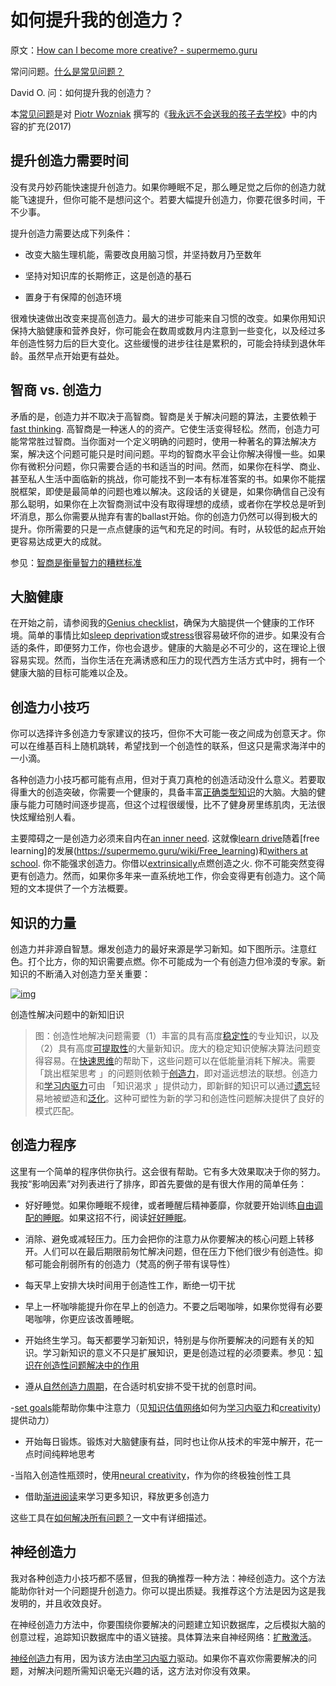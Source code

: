 # 如何提升我的创造力？

原文：[How can I become more creative? - supermemo.guru](https://supermemo.guru/wiki/How_can_I_become_more_creative%3F)

常问问题。[什么是常见问题？](https://supermemo.guru/wiki/What_are_FAQs%3F)

David O. 问：如何提升我的创造力？

本[常见问题](https://supermemo.guru/wiki/FAQs)是对 [Piotr Wozniak](https://supermemo.guru/wiki/Piotr_Wozniak) 撰写的《[我永远不会送我的孩子去学校](https://supermemo.guru/wiki/Problem_of_Schooling)》中的内容的扩充(2017)

## 提升创造力需要时间

没有灵丹妙药能快速提升创造力。如果你睡眠不足，那么睡足觉之后你的创造力就能飞速提升，但你可能不是想问这个。若要大幅提升创造力，你要花很多时间，干不少事。

提升创造力需要达成下列条件：

- 改变大脑生理机能，需要改良用脑习惯，并坚持数月乃至数年

- 坚持对知识库的长期修正，这是创造的基石

- 置身于有保障的创造环境

很难快速做出改变来提高创造力。最大的进步可能来自习惯的改变。如果你用知识保持大脑健康和营养良好，你可能会在数周或数月内注意到一些变化，以及经过多年创造性努力后的巨大变化。这些缓慢的进步往往是累积的，可能会持续到退休年龄。虽然早点开始更有益处。

## 智商 vs. 创造力

矛盾的是，创造力并不取决于高智商。智商是关于解决问题的算法，主要依赖于[fast thinking](https://supermemo.guru/wiki/Fast_thinking). 高智商是一种迷人的的资产。它使生活变得轻松。然而，创造力可能常常胜过智商。当你面对一个定义明确的问题时，使用一种著名的算法解决方案，解决这个问题可能只是时间问题。平均的智商水平会让你解决得慢一些。如果你有微积分问题，你只需要合适的书和适当的时间。然而，如果你在科学、商业、甚至私人生活中面临新的挑战，你可能找不到一本有标准答案的书。如果你不能摆脱框架，即使是最简单的问题也难以解决。这段话的关键是，如果你确信自己没有那么聪明，如果你在上次智商测试中没有取得理想的成绩，或者你在学校总是听到坏消息，那么你需要从抛弃有害的ballast开始。你的创造力仍然可以得到极大的提升。你所需要的只是一点点健康的运气和充足的时间。有时，从较低的起点开始更容易达成更大的成就。

参见：[智商是衡量智力的糟糕标准](https://supermemo.guru/wiki/IQ_is_a_dismal_measure_of_intelligence)

## 大脑健康

在开始之前，请参阅我的[Genius checklist](https://supermemo.guru/wiki/Genius_checklist)，确保为大脑提供一个健康的工作环境。简单的事情比如[sleep deprivation](https://supermemo.guru/wiki/Sleep_deprivation)或[stress](https://supermemo.guru/wiki/Stress)很容易破坏你的进步。如果没有合适的条件，即便努力工作，你也会退步。健康的大脑是必不可少的，这在理论上很容易实现。然而，当你生活在充满诱惑和压力的现代西方生活方式中时，拥有一个健康大脑的目标可能难以企及。

## 创造力小技巧

你可以选择许多创造力专家建议的技巧，但你不大可能一夜之间成为创意天才。你可以在维基百科上随机跳转，希望找到一个创造性的联系，但这只是需求海洋中的一小滴。

各种创造力小技巧都可能有点用，但对于真刀真枪的创造活动没什么意义。若要取得重大的创造突破，你需要一个健康的，具备丰富[正确类型知识](https://supermemo.guru/wiki/Abstract_knowledge)的大脑。大脑的健康与能力可随时间逐步提高，但这个过程很缓慢，比不了健身房里练肌肉，无法很快炫耀给别人看。

主要障碍之一是创造力必须来自内在[an inner need](https://supermemo.guru/wiki/Intrinsic_motivation). 这就像[learn drive](https://supermemo.guru/wiki/Learn_drive)随着[free learning]的发展(https://supermemo.guru/wiki/Free_learning)和[withers at school](https://supermemo.guru/wiki/Schools_suppress_the_learn_drive). 你不能强求创造力。你借以[extrinsically](https://supermemo.guru/wiki/Extrinsic_motivation)点燃创造之火. 你不可能突然变得更有创造力。然而，如果你多年来一直系统地工作，你会变得更有创造力。这个简短的文本提供了一个方法概要。

## 知识的力量

创造力并非源自智慧。爆发创造力的最好来源是学习新知。如下图所示。注意红色。打个比方，你的知识需要点燃。你不可能成为一个有创造力但冷漠的专家。新知识的不断涌入对创造力至关重要：

[![img](https://supermemo.guru/images/thumb/0/0c/Knowledge_in_creative_problem_solving.png/800px-Knowledge_in_creative_problem_solving.png)](https://supermemo.guru/wiki/File:Knowledge_in_creative_problem_solving.png)

创造性解决问题中的新知旧识

> 图：创造性地解决问题需要（1）丰富的具有高度[稳定性](https://supermemo.guru/wiki/Stability)的专业知识，以及（2）具有高度[可提取性](https://supermemo.guru/wiki/Retrievability)的大量新知识。庞大的稳定知识使解决算法问题变得容易。在[快速思维](https://supermemo.guru/wiki/Fast_thinking)的帮助下，这些问题可以在低能量消耗下解决。需要 「跳出框架思考 」的问题则依赖于[创造力](https://supermemo.guru/wiki/Creativity)，即对遥远想法的联想。创造力和[学习内驱力](https://supermemo.guru/wiki/Learn_drive)可由 「知识渴求 」提供动力，即新鲜的知识可以通过[遗忘](https://supermemo.guru/wiki/Forgetting)轻易地被塑造和[泛化](https://supermemo.guru/wiki/Generalization)。这种可塑性为新的学习和创造性问题解决提供了良好的模式匹配。

## 创造力程序

这里有一个简单的程序供你执行。这会很有帮助。它有多大效果取决于你的努力。我按“影响因素”对列表进行了排序，即首先要做的是有很大作用的简单任务：

- 好好睡觉。如果你睡眠不规律，或者睡醒后精神萎靡，你就要开始训练[自由调配的睡眠](https://supermemo.guru/wiki/Free_running_sleep)。如果这招不行，阅读[好好睡眠](https://supermemo.guru/wiki/Good_sleep)。

- 消除、避免或减轻压力。压力会把你的注意力从你要解决的核心问题上转移开。人们可以在最后期限前匆忙解决问题，但在压力下他们很少有创造性。抑郁可能会削弱所有的创造力（梵高的例子带有误导性）

- 每天早上安排大块时间用于创造性工作，断绝一切干扰

- 早上一杯咖啡能提升你在早上的创造力。不要之后喝咖啡，如果你觉得有必要喝咖啡，你更应该改善睡眠。

- 开始终生学习。每天都要学习新知识，特别是与你所要解决的问题有关的知识。学习新知识的意义不只是扩展知识，更是创造过程的必须要素。参见：[知识在创造性问题解决中的作用](https://supermemo.guru/wiki/Knowledge_in_creative_problem_solving)

- 遵从[自然创造力周期](https://supermemo.guru/wiki/Natural_creativity_cycle)，在合适时机安排不受干扰的创意时间。

-[set goals](https://supermemo.guru/wiki/Setting_goals_can_change_your_life)能帮助你集中注意力（见[知识估值网络](https://supermemo.guru/wiki/Knowledge_valuation_network)如何为[学习内驱力](https://supermemo.guru/wiki/Learn_drive)和[creativity](https://supermemo.guru/wiki/Creativity))提供动力）

- 开始每日锻炼。锻炼对大脑健康有益，同时也让你从技术的牢笼中解开，花一点时间纯粹地思考

-当陷入创造性瓶颈时，使用[neural creativity](https://supermemo.guru/wiki/Neural_creativity)，作为你的终极独创性工具

- 借助[渐进阅读](https://supermemo.guru/wiki/Incremental_reading)来学习更多知识，释放更多创造力

这些工具在[如何解决所有问题？](https://supermemo.guru/wiki/How_to_solve_any_problem%3F)一文中有详细描述。

## 神经创造力

我对各种创造力小技巧都不感冒，但我的确推荐一种方法：神经创造力。这个方法能助你针对一个问题提升创造力。你可以提出质疑。我推荐这个方法是因为这是我发明的，并且收效良好。

在神经创造力方法中，你要围绕你要解决的问题建立知识数据库，之后模拟大脑的创意过程，追踪知识数据库中的语义链接。具体算法来自神经网络：[扩散激活](https://supermemo.guru/wiki/Spreading_activation)。

[神经创造力](https://supermemo.guru/wiki/Neural_creativity)有用，因为该方法由[学习内驱力](https://supermemo.guru/wiki/Learn_drive)驱动。如果你不喜欢你需要解决的问题，对解决问题所需知识毫无兴趣的话，这方法对你没有效果。
